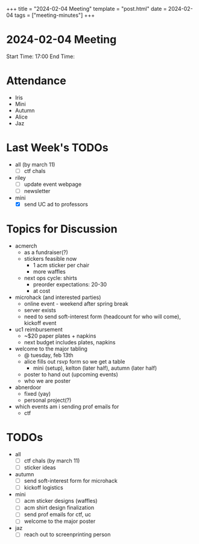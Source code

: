 +++
title = "2024-02-04 Meeting"
template = "post.html"
date = 2024-02-04
tags = ["meeting-minutes"]
+++

# 2024-02-04 Meeting

Start Time: 17:00
End Time: 

# Attendance

- Iris
- Mini
- Autumn
- Alice
- Jaz

# Last Week's TODOs

- all (by march 11)
    - [ ] ctf chals
- riley
    - [ ] update event webpage
    - [ ] newsletter
- mini
    - [x] send UC ad to professors

# Topics for Discussion
- acmerch
    - as a fundraiser(?) 
    - stickers feasible now
        - 1 acm sticker per chair
        - more waffles
    - next ops cycle: shirts
        - preorder expectations: 20-30
        - at cost
- microhack (and interested parties)
    - online event - weekend after spring break
    - server exists
    - need to send soft-interest form (headcount for who will come), kickoff event
- uc1 reimbursement
    - ~$20 paper plates + napkins
    - next budget includes plates, napkins
- welcome to the major tabling
    - @ tuesday, feb 13th
    - alice fills out rsvp form so we get a table
        - mini (setup), kelton (later half), autumn (later half)
    - poster to hand out (upcoming events)
    - who we are poster
- abnerdoor
    - fixed (yay)
    - personal project(?)
- which events am i sending prof emails for
    - ctf 

# TODOs
- all
    - [ ] ctf chals (by march 11)
    - [ ] sticker ideas
- autumn
    - [ ] send soft-interest form for microhack
    - [ ] kickoff logistics
- mini
    - [ ] acm sticker designs (waffles)
    - [ ] acm shirt design finalization 
    - [ ] send prof emails for ctf, uc
    - [ ] welcome to the major poster
- jaz
    - [ ] reach out to screenprinting person
